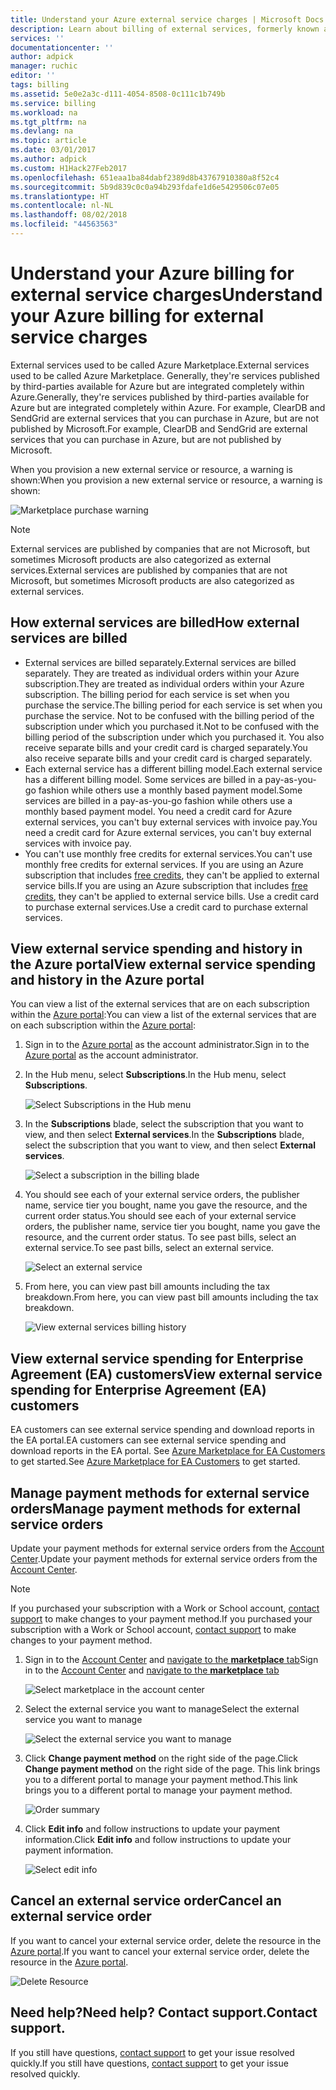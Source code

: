 ```yaml
---
title: Understand your Azure external service charges | Microsoft Docs
description: Learn about billing of external services, formerly known as Marketplace, charges in Azure.
services: ''
documentationcenter: ''
author: adpick
manager: ruchic
editor: ''
tags: billing
ms.assetid: 5e0e2a3c-d111-4054-8508-0c111c1b749b
ms.service: billing
ms.workload: na
ms.tgt_pltfrm: na
ms.devlang: na
ms.topic: article
ms.date: 03/01/2017
ms.author: adpick
ms.custom: H1Hack27Feb2017
ms.openlocfilehash: 651eaa1ba84dabf2389d8b43767910380a8f52c4
ms.sourcegitcommit: 5b9d839c0c0a94b293fdafe1d6e5429506c07e05
ms.translationtype: HT
ms.contentlocale: nl-NL
ms.lasthandoff: 08/02/2018
ms.locfileid: "44563563"
---
```

# <a name="understand-your-azure-billing-for-external-service-charges"></a><span data-ttu-id="d6e4b-103">Understand your Azure billing for external service charges</span><span class="sxs-lookup"><span data-stu-id="d6e4b-103">Understand your Azure billing for external service charges</span></span>
<span data-ttu-id="d6e4b-104">External services used to be called Azure Marketplace.</span><span class="sxs-lookup"><span data-stu-id="d6e4b-104">External services used to be called Azure Marketplace.</span></span> <span data-ttu-id="d6e4b-105">Generally, they're services published by third-parties available for Azure but are integrated completely within Azure.</span><span class="sxs-lookup"><span data-stu-id="d6e4b-105">Generally, they're services published by third-parties available for Azure but are integrated completely within Azure.</span></span> <span data-ttu-id="d6e4b-106">For example, ClearDB and SendGrid are external services that you can purchase in Azure, but are not published by Microsoft.</span><span class="sxs-lookup"><span data-stu-id="d6e4b-106">For example, ClearDB and SendGrid are external services that you can purchase in Azure, but are not published by Microsoft.</span></span>

<span data-ttu-id="d6e4b-107">When you provision a new external service or resource, a warning is shown:</span><span class="sxs-lookup"><span data-stu-id="d6e4b-107">When you provision a new external service or resource, a warning is shown:</span></span>

![Marketplace purchase warning](https://docstestmedia1.blob.core.windows.net/azure-media/articles/billing/media/billing-understand-your-azure-marketplace-charges/marketplace-warning.PNG)

> [!NOTE]
> <span data-ttu-id="d6e4b-109">External services are published by companies that are not Microsoft, but sometimes Microsoft products are also categorized as external services.</span><span class="sxs-lookup"><span data-stu-id="d6e4b-109">External services are published by companies that are not Microsoft, but sometimes Microsoft products are also categorized as external services.</span></span>
> 
> 

## <a name="how-external-services-are-billed"></a><span data-ttu-id="d6e4b-110">How external services are billed</span><span class="sxs-lookup"><span data-stu-id="d6e4b-110">How external services are billed</span></span>
- <span data-ttu-id="d6e4b-111">External services are billed separately.</span><span class="sxs-lookup"><span data-stu-id="d6e4b-111">External services are billed separately.</span></span> <span data-ttu-id="d6e4b-112">They are treated as individual orders within your Azure subscription.</span><span class="sxs-lookup"><span data-stu-id="d6e4b-112">They are treated as individual orders within your Azure subscription.</span></span> <span data-ttu-id="d6e4b-113">The billing period for each service is set when you purchase the service.</span><span class="sxs-lookup"><span data-stu-id="d6e4b-113">The billing period for each service is set when you purchase the service.</span></span> <span data-ttu-id="d6e4b-114">Not to be confused with the billing period of the subscription under which you purchased it.</span><span class="sxs-lookup"><span data-stu-id="d6e4b-114">Not to be confused with the billing period of the subscription under which you purchased it.</span></span> <span data-ttu-id="d6e4b-115">You also receive separate bills and your credit card is charged separately.</span><span class="sxs-lookup"><span data-stu-id="d6e4b-115">You also receive separate bills and your credit card is charged separately.</span></span>
- <span data-ttu-id="d6e4b-116">Each external service has a different billing model.</span><span class="sxs-lookup"><span data-stu-id="d6e4b-116">Each external service has a different billing model.</span></span> <span data-ttu-id="d6e4b-117">Some services are billed in a pay-as-you-go fashion while others use a monthly based payment model.</span><span class="sxs-lookup"><span data-stu-id="d6e4b-117">Some services are billed in a pay-as-you-go fashion while others use a monthly based payment model.</span></span> <span data-ttu-id="d6e4b-118">You need a credit card for Azure external services, you can't buy external services with invoice pay.</span><span class="sxs-lookup"><span data-stu-id="d6e4b-118">You need a credit card for Azure external services, you can't buy external services with invoice pay.</span></span>
- <span data-ttu-id="d6e4b-119">You can't use monthly free credits for external services.</span><span class="sxs-lookup"><span data-stu-id="d6e4b-119">You can't use monthly free credits for external services.</span></span> <span data-ttu-id="d6e4b-120">If you are using an Azure subscription that includes [free credits](https://azure.microsoft.com/pricing/spending-limits/), they can't be applied to external service bills.</span><span class="sxs-lookup"><span data-stu-id="d6e4b-120">If you are using an Azure subscription that includes [free credits](https://azure.microsoft.com/pricing/spending-limits/), they can't be applied to external service bills.</span></span> <span data-ttu-id="d6e4b-121">Use a credit card to purchase external services.</span><span class="sxs-lookup"><span data-stu-id="d6e4b-121">Use a credit card to purchase external services.</span></span>


## <a name="view-external-service-spending-and-history-in-the-azure-portal"></a><span data-ttu-id="d6e4b-122">View external service spending and history in the Azure portal</span><span class="sxs-lookup"><span data-stu-id="d6e4b-122">View external service spending and history in the Azure portal</span></span>
<span data-ttu-id="d6e4b-123">You can view a list of the external services that are on each subscription within the [Azure portal](https://portal.azure.com/):</span><span class="sxs-lookup"><span data-stu-id="d6e4b-123">You can view a list of the external services that are on each subscription within the [Azure portal](https://portal.azure.com/):</span></span> 

1. <span data-ttu-id="d6e4b-124">Sign in to the [Azure portal](https://portal.azure.com/) as the account administrator.</span><span class="sxs-lookup"><span data-stu-id="d6e4b-124">Sign in to the [Azure portal](https://portal.azure.com/) as the account administrator.</span></span>
2. <span data-ttu-id="d6e4b-125">In the Hub menu, select **Subscriptions**.</span><span class="sxs-lookup"><span data-stu-id="d6e4b-125">In the Hub menu, select **Subscriptions**.</span></span>
   
    ![Select Subscriptions in the Hub menu](https://docstestmedia1.blob.core.windows.net/azure-media/articles/billing/media/billing-understand-your-azure-marketplace-charges/sub-button.png) 
3. <span data-ttu-id="d6e4b-127">In the **Subscriptions** blade, select the subscription that you want to view, and then select **External services**.</span><span class="sxs-lookup"><span data-stu-id="d6e4b-127">In the **Subscriptions** blade, select the subscription that you want to view, and then select **External services**.</span></span>
   
    ![Select a subscription in the billing blade](https://docstestmedia1.blob.core.windows.net/azure-media/articles/billing/media/billing-understand-your-azure-marketplace-charges/select-sub-external-services.png)
4. <span data-ttu-id="d6e4b-129">You should see each of your external service orders, the publisher name, service tier you bought, name you gave the resource, and the current order status.</span><span class="sxs-lookup"><span data-stu-id="d6e4b-129">You should see each of your external service orders, the publisher name, service tier you bought, name you gave the resource, and the current order status.</span></span> <span data-ttu-id="d6e4b-130">To see past bills, select an external service.</span><span class="sxs-lookup"><span data-stu-id="d6e4b-130">To see past bills, select an external service.</span></span>
   
    ![Select an external service](https://docstestmedia1.blob.core.windows.net/azure-media/articles/billing/media/billing-understand-your-azure-marketplace-charges/external-service-blade2.png)
5. <span data-ttu-id="d6e4b-132">From here, you can view past bill amounts including the tax breakdown.</span><span class="sxs-lookup"><span data-stu-id="d6e4b-132">From here, you can view past bill amounts including the tax breakdown.</span></span>
   
    ![View external services billing history](https://docstestmedia1.blob.core.windows.net/azure-media/articles/billing/media/billing-understand-your-azure-marketplace-charges/billing-overview-blade.png)

## <a name="view-external-service-spending-for-enterprise-agreement-ea-customers"></a><span data-ttu-id="d6e4b-134">View external service spending for Enterprise Agreement (EA) customers</span><span class="sxs-lookup"><span data-stu-id="d6e4b-134">View external service spending for Enterprise Agreement (EA) customers</span></span>
<span data-ttu-id="d6e4b-135">EA customers can see external service spending and download reports in the EA portal.</span><span class="sxs-lookup"><span data-stu-id="d6e4b-135">EA customers can see external service spending and download reports in the EA portal.</span></span> <span data-ttu-id="d6e4b-136">See [Azure Marketplace for EA Customers](https://ea.azure.com/helpdocs/azureMarketplace) to get started.</span><span class="sxs-lookup"><span data-stu-id="d6e4b-136">See [Azure Marketplace for EA Customers](https://ea.azure.com/helpdocs/azureMarketplace) to get started.</span></span>

## <a name="manage-payment-methods-for-external-service-orders"></a><span data-ttu-id="d6e4b-137">Manage payment methods for external service orders</span><span class="sxs-lookup"><span data-stu-id="d6e4b-137">Manage payment methods for external service orders</span></span>
<span data-ttu-id="d6e4b-138">Update your payment methods for external service orders from the [Account Center](https://account.windowsazure.com/).</span><span class="sxs-lookup"><span data-stu-id="d6e4b-138">Update your payment methods for external service orders from the [Account Center](https://account.windowsazure.com/).</span></span>

> [!NOTE]
> <span data-ttu-id="d6e4b-139">If you purchased your subscription with a Work or School account, [contact support](https://portal.azure.com/?#blade/Microsoft_Azure_Support/HelpAndSupportBlade) to make changes to your payment method.</span><span class="sxs-lookup"><span data-stu-id="d6e4b-139">If you purchased your subscription with a Work or School account, [contact support](https://portal.azure.com/?#blade/Microsoft_Azure_Support/HelpAndSupportBlade) to make changes to your payment method.</span></span>
> 
> 

1. <span data-ttu-id="d6e4b-140">Sign in to the [Account Center](https://account.windowsazure.com/) and [navigate to the **marketplace** tab](https://account.windowsazure.com/Store)</span><span class="sxs-lookup"><span data-stu-id="d6e4b-140">Sign in to the [Account Center](https://account.windowsazure.com/) and [navigate to the **marketplace** tab](https://account.windowsazure.com/Store)</span></span>
   
    ![Select marketplace in the account center](https://docstestmedia1.blob.core.windows.net/azure-media/articles/billing/media/billing-understand-your-azure-marketplace-charges/select-marketplace.png)
2. <span data-ttu-id="d6e4b-142">Select the external service you want to manage</span><span class="sxs-lookup"><span data-stu-id="d6e4b-142">Select the external service you want to manage</span></span>
   
    ![Select the external service you want to manage](https://docstestmedia1.blob.core.windows.net/azure-media/articles/billing/media/billing-understand-your-azure-marketplace-charges/select-ext-service.png)
3. <span data-ttu-id="d6e4b-144">Click **Change payment method** on the right side of the page.</span><span class="sxs-lookup"><span data-stu-id="d6e4b-144">Click **Change payment method** on the right side of the page.</span></span> <span data-ttu-id="d6e4b-145">This link brings you to a different portal to manage your payment method.</span><span class="sxs-lookup"><span data-stu-id="d6e4b-145">This link brings you to a different portal to manage your payment method.</span></span>
   
    ![Order summary](https://docstestmedia1.blob.core.windows.net/azure-media/articles/billing/media/billing-understand-your-azure-marketplace-charges/change-payment.PNG)
4. <span data-ttu-id="d6e4b-147">Click **Edit info** and follow instructions to update your payment information.</span><span class="sxs-lookup"><span data-stu-id="d6e4b-147">Click **Edit info** and follow instructions to update your payment information.</span></span>
   
    ![Select edit info](https://docstestmedia1.blob.core.windows.net/azure-media/articles/billing/media/billing-understand-your-azure-marketplace-charges/edit-info.png)

## <a name="cancel-an-external-service-order"></a><span data-ttu-id="d6e4b-149">Cancel an external service order</span><span class="sxs-lookup"><span data-stu-id="d6e4b-149">Cancel an external service order</span></span>
<span data-ttu-id="d6e4b-150">If you want to cancel your external service order, delete the resource in the [Azure portal](https://portal.azure.com).</span><span class="sxs-lookup"><span data-stu-id="d6e4b-150">If you want to cancel your external service order, delete the resource in the [Azure portal](https://portal.azure.com).</span></span>

![Delete Resource](https://docstestmedia1.blob.core.windows.net/azure-media/articles/billing/media/billing-understand-your-azure-marketplace-charges/deleteMarketplaceOrder.PNG)

## <a name="need-help-contact-support"></a><span data-ttu-id="d6e4b-152">Need help?</span><span class="sxs-lookup"><span data-stu-id="d6e4b-152">Need help?</span></span> <span data-ttu-id="d6e4b-153">Contact support.</span><span class="sxs-lookup"><span data-stu-id="d6e4b-153">Contact support.</span></span>
<span data-ttu-id="d6e4b-154">If you still have questions, [contact support](https://portal.azure.com/?#blade/Microsoft_Azure_Support/HelpAndSupportBlade) to get your issue resolved quickly.</span><span class="sxs-lookup"><span data-stu-id="d6e4b-154">If you still have questions, [contact support](https://portal.azure.com/?#blade/Microsoft_Azure_Support/HelpAndSupportBlade) to get your issue resolved quickly.</span></span>











